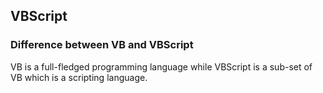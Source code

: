 ## VBScript 

### Difference between VB and VBScript
VB is a full-fledged programming language while VBScript is a sub-set of VB which is a scripting language.

